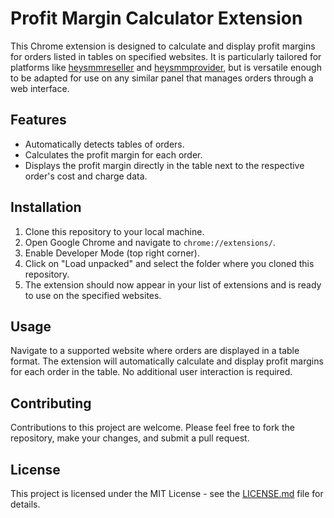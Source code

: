 # Profit Margin Calculator Extension

This Chrome extension is designed to calculate and display profit margins for orders listed in tables on specified websites. It is particularly tailored for platforms like [heysmmreseller](https://heysmmreseller.com) and [heysmmprovider](https://heysmmprovider.com), but is versatile enough to be adapted for use on any similar panel that manages orders through a web interface.

## Features

- Automatically detects tables of orders.
- Calculates the profit margin for each order.
- Displays the profit margin directly in the table next to the respective order's cost and charge data.

## Installation

1. Clone this repository to your local machine.
2. Open Google Chrome and navigate to `chrome://extensions/`.
3. Enable Developer Mode (top right corner).
4. Click on "Load unpacked" and select the folder where you cloned this repository.
5. The extension should now appear in your list of extensions and is ready to use on the specified websites.

## Usage

Navigate to a supported website where orders are displayed in a table format. The extension will automatically calculate and display profit margins for each order in the table. No additional user interaction is required.

## Contributing

Contributions to this project are welcome. Please feel free to fork the repository, make your changes, and submit a pull request.

## License

This project is licensed under the MIT License - see the [LICENSE.md](LICENSE.md) file for details.
